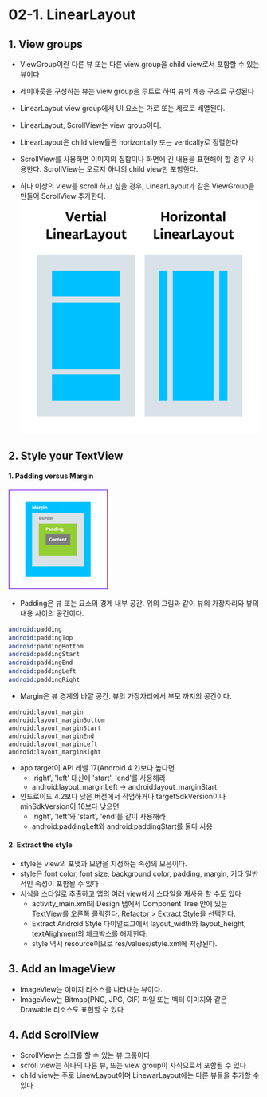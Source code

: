 # 02-1. LinearLayout

## 1. View groups
 - ViewGroup이란 다른 뷰 또는 다른 view group을 child view로서 포함할 수 있는 뷰이다
 - 레이아웃을 구성하는 뷰는 view group을 루트로 하여 뷰의 계층 구조로 구성된다
 - LinearLayout view group에서 UI 요소는 가로 또는 세로로 배열된다.
 - LinearLayout, ScrollView는 view group이다.
 - LinearLayout은 child view들은 horizontally 또는 vertically로 정렬한다
 
 - ScrollView를 사용하면 이미지의 집합이나 화면에 긴 내용을 표현해야 할 경우 사용한다. ScrollView는 오로지 하나의 child view만 포함한다.
 - 하나 이상의 view를 scroll 하고 싶을 경우, LinearLayout과 같은 ViewGroup을 만들어 ScrollView 추가한다.
 ![LinearLayout view group](./images/5c9c27aa92cc7531.png)
 

## 2. Style your TextView
#### 1. Padding versus Margin
 <img src="./images/2bdc13271b6448f8.png"  width="200" height="200">
 
 - Padding은 뷰 또는 요소의 경계 내부 공간. 위의 그림과 같이 뷰의 가장자리와 뷰의 내용 사이의 공간이다.
 
 ```s
 android:padding
 android:paddingTop
 android:paddingBottom
 android:paddingStart
 android:paddingEnd
 android:paddingLeft
 android:paddingRight
 ```
 
 - Margin은 뷰 경계의 바깥 공간. 뷰의 가장자리에서 부모 까지의 공간이다.
 
 ```
 android:layout_margin
 android:layout_marginBottom
 android:layout_marginStart
 android:layout_marginEnd
 android:layout_marginLeft
 android:layout_marginRight
 ```
 
 - app target이 API 레벨 17(Android 4.2)보다 높다면
    - 'right', 'left' 대신에 'start', 'end'를 사용해라
    - android:layout_marginLeft -> android:layout_marginStart
 - 안드로이드 4.2보다 낮은 버전에서 작업하거나 targetSdkVersion이나 minSdkVersion이 16보다 낮으면
    - 'right', 'left'와 'start', 'end'를 같이 사용해라
    - android:paddingLeft와 android:paddingStart를 둘다 사용

#### 2. Extract the style
 - style은 view의 포맷과 모양을 지정하는 속성의 모음이다.
 - style은 font color, font size, background color, padding, margin, 기타 일반적인 속성이 포함될 수 있다
 - 서식을 스타일로 추출하고 앱의 여러 view에서 스타일을 재사용 할 수도 있다
    - activity_main.xml의 Design 탭에서 Component Tree 안에 있는 TextView를 오른쪽 클릭한다. Refactor > Extract Style을 선택한다.
    - Extract Android Style 다이얼로그에서 layout_width와 layout_height, textAlighment의 체크박스를 해제한다.
    - style 역시 resource이므로 res/values/style.xml에 저장된다.
    
## 3. Add an ImageView
 - ImageView는 이미지 리소스를 나타내는 뷰이다.
 - ImageView는 Bitmap(PNG, JPG, GIF) 파일 또는 벡터 이미지와 같은 Drawable 리소스도 표현할 수 있다
 

## 4. Add ScrollView
 - ScrollView는 스크롤 할 수 있는 뷰 그룹이다.
 - scroll view는 하나의 다른 뷰, 또는 view group이 자식으로서 포함될 수 있다
 - child view는 주로 LinewLayout이며 LinewarLayout에는 다른 뷰들을 추가할 수 있다
 
 
